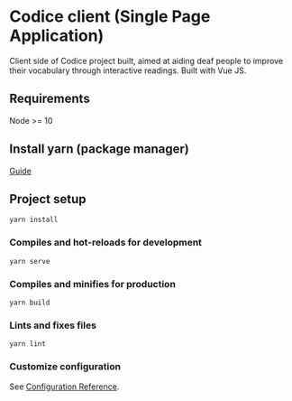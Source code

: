 # Codice client (Single Page Application)
Client side of Codice project built, aimed at aiding deaf people to improve their vocabulary through interactive readings.  Built with Vue JS.

## Requirements
Node >= 10 

## Install yarn (package manager)
[Guide](https://classic.yarnpkg.com/en/docs/install/#windows-stable)

## Project setup
```
yarn install
```

### Compiles and hot-reloads for development
```
yarn serve
```

### Compiles and minifies for production
```
yarn build
```

### Lints and fixes files
```
yarn lint
```

### Customize configuration
See [Configuration Reference](https://cli.vuejs.org/config/).
